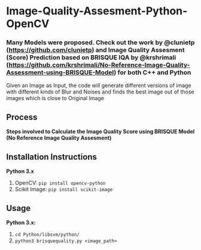 # Image-Quality-Assesment-Python-OpenCV
### Many Models were proposed. Check out the work by @clunietp (https://github.com/clunietp) and Image Quality Assesment (Score) Prediction based on BRISQUE IQA by @krshrimali (https://github.com/krshrimali/No-Reference-Image-Quality-Assessment-using-BRISQUE-Model) for both C++ and Python

Given an Image as Input, the code will generate different versions of image with different kinds of Blur and Noises and finds the best image out of those images which is close to Original Image

## Process

**Steps involved to Calculate the Image Quality Score using BRISQUE Model (No Reference Image Quality Assesment)**

## Installation Instructions

**Python 3.x**
1.  OpenCV: 
    `pip install opencv-python`
2.  Scikit Image:
    `pip install scikit-image`
    
## Usage

**Python 3.x:**

1.  `cd Python/libsvm/python/`
2.  `python3 brisquequality.py <image_path>`
    
